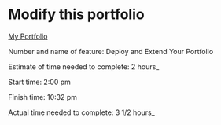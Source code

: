 # Modify this portfolio

[My Portfolio](https://app.netlify.com/sites/startling-narwhal-af41eb/deploys/643b5a0aa61d06000809dd76)

Number and name of feature: Deploy and Extend Your Portfolio 

Estimate of time needed to complete: 2 hours_

Start time: 2:00 pm

Finish time: 10:32 pm 

Actual time needed to complete: 3 1/2 hours_
